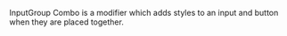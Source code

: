 InputGroup Combo is a modifier which adds styles to an input and button when they are placed together.